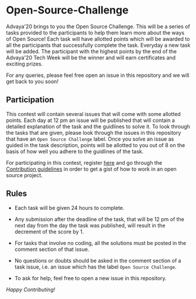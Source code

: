 # Open-Source-Challenge 
Advaya'20 brings to you the Open Source Challenge. This will be a series of tasks provided to the participants to help them learn more about the ways of Open Source! Each task will have allotted points which will be awarded to all the participants that successfully complete the task. Everyday a new task will be added. The participant with the highest points by the end of the Advaya'20 Tech Week will be the winner and will earn certificates and exciting prizes. 

For any queries, please feel free open an issue in this repository and we will get back to you soon!

## Participation

This contest will contain several issues that will come with some allotted points. Each day at 12 pm an issue will be published that will contain a detailed explanation of the task and the guidlines to solve it. To look through the tasks that are given, please look through the issues in this repository that have an `Open Source Challenge` label. Once you solve an issue as guided in the task description, points will be allotted to you out of 8 on the basis of how well you adhere to the guidlines of the task.

For participating in this contest, register [here](https://bit.ly/3c3lNQY) and go through the [Contribution guidelines](https://github.com/ACM-IGDTUW/Open-Source-Challenge/blob/master/CONTRIBUTION.md) in order to get a gist of how to work in an open source project.

## Rules

-   Each task will be given 24 hours to complete. 
    
-   Any submission after the deadline of the task, that will be 12 pm of the next day from the day the task was published, will result in the decrement of the score by 1.

-   For tasks that involve no coding, all the solutions must be posted in the comment section of that issue. 

-   No questions or doubts should be asked in the comment section of a task issue, i.e. an issue which has the label `Open Source Challenge`.
    
-   To ask for help, feel free to open a new issue in this repository.



*Happy Contributing!*
